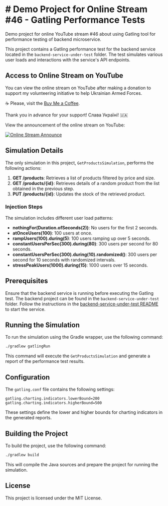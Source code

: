 # # Demo Project for Online Stream #46 - Gatling Performance Tests

Demo project for online YouTube stream #46 about using Gatling tool for performance testing of backend microservice.

This project contains a Gatling performance test for the backend service located 
in the `backend-service-under-test` folder. The test simulates various user loads and interactions 
with the service's API endpoints.

## Access to Online Stream on YouTube

You can view the online stream on YouTube after making a donation to support my
volunteering initiative to help Ukrainian Armed Forces.

:coffee: Please, visit the [Buy Me a Coffee](https://buymeacoffee.com/ytkach/e/256122).

Thank you in advance for your support! Слава Україні! :ukraine:

View the announcement of the online stream on YouTube:

[![Online Stream Announce](https://img.youtube.com/vi/dbGkczhdPRI/0.jpg)](https://www.youtube.com/watch?v=dbGkczhdPRI)

## Simulation Details

The only simulation in this project, `GetProductsSimulation`, performs the following actions:

1. **GET /products**: Retrieves a list of products filtered by price and size.
2. **GET /products/{id}**: Retrieves details of a random product from the list obtained in the previous step.
3. **PUT /products/{id}**: Updates the stock of the retrieved product.

### Injection Steps

The simulation includes different user load patterns:
- **nothingFor(Duration.ofSeconds(2))**: No users for the first 2 seconds.
- **atOnceUsers(100)**: 100 users at once.
- **rampUsers(100).during(5)**: 100 users ramping up over 5 seconds.
- **constantUsersPerSec(300).during(80)**: 300 users per second for 80 seconds.
- **constantUsersPerSec(300).during(10).randomized()**: 300 users per second for 10 seconds with randomized intervals.
- **stressPeakUsers(1000).during(15)**: 1000 users over 15 seconds.

## Prerequisites

Ensure that the backend service is running before executing the Gatling test. 
The backend project can be found in the `backend-service-under-test` folder. 
Follow the instructions in the [backend-service-under-test README](./backend-service-under-test/README.md) 
to start the service.

## Running the Simulation

To run the simulation using the Gradle wrapper, use the following command:

```bash
./gradlew gatlingRun
```

This command will execute the `GetProductsSimulation` and generate a report of the performance test results.

## Configuration

The `gatling.conf` file contains the following settings:

```properties
gatling.charting.indicators.lowerBound=200
gatling.charting.indicators.higherBound=500
```

These settings define the lower and higher bounds for charting indicators in the generated reports.

## Building the Project

To build the project, use the following command:

```bash
./gradlew build
```

This will compile the Java sources and prepare the project for running the simulation.

## License

This project is licensed under the MIT License.
